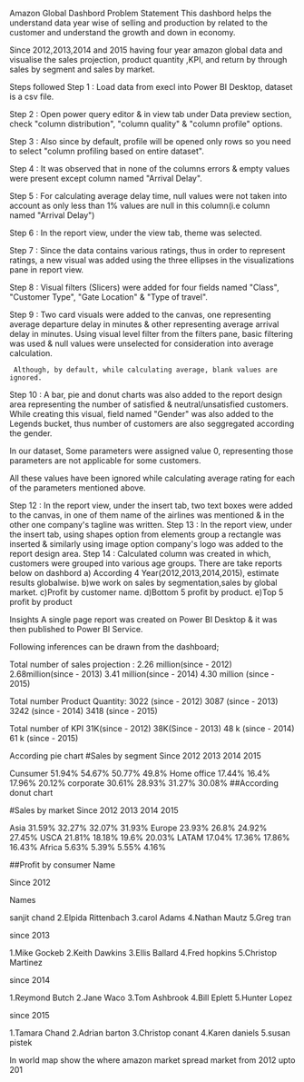 Amazon Global Dashbord
Problem Statement
This dashbord helps the understand data year wise of selling and production by related to the customer and understand the growth and down in economy.

Since 2012,2013,2014 and 2015 having four year amazon global data and visualise the sales projection, product quantity ,KPI, and return by through sales by segment and sales by market.

Steps followed
Step 1 : Load data from execl into Power BI Desktop, dataset is a csv file.

Step 2 : Open power query editor & in view tab under Data preview section, check "column distribution", "column quality" & "column profile" options.

Step 3 : Also since by default, profile will be opened only rows so you need to select "column profiling based on entire dataset".

Step 4 : It was observed that in none of the columns errors & empty values were present except column named "Arrival Delay".

Step 5 : For calculating average delay time, null values were not taken into account as only less than 1% values are null in this column(i.e column named "Arrival Delay")

Step 6 : In the report view, under the view tab, theme was selected.

Step 7 : Since the data contains various ratings, thus in order to represent ratings, a new visual was added using the three ellipses in the visualizations pane in report view.

Step 8 : Visual filters (Slicers) were added for four fields named "Class", "Customer Type", "Gate Location" & "Type of travel".

Step 9 : Two card visuals were added to the canvas, one representing average departure delay in minutes & other representing average arrival delay in minutes. Using visual level filter from the filters pane, basic filtering was used & null values were unselected for consideration into average calculation.

     Although, by default, while calculating average, blank values are ignored.
Step 10 : A bar, pie and donut charts was also added to the report design area representing the number of satisfied & neutral/unsatisfied customers. While creating this visual, field named "Gender" was also added to the Legends bucket, thus number of customers are also seggregated according the gender.

In our dataset, Some parameters were assigned value 0, representing those parameters are not applicable for some customers.

All these values have been ignored while calculating average rating for each of the parameters mentioned above.

Step 12 : In the report view, under the insert tab, two text boxes were added to the canvas, in one of them name of the airlines was mentioned & in the other one company's tagline was written.
Step 13 : In the report view, under the insert tab, using shapes option from elements group a rectangle was inserted & similarly using image option company's logo was added to the report design area.
Step 14 : Calculated column was created in which, customers were grouped into various age groups.
There are take reports below on dashbord
a) According 4 Year(2012,2013,2014,2015), estimate results globalwise. b)we work on sales by segmentation,sales by global market. c)Profit by customer name. d)Bottom 5 profit by product. e)Top 5 profit by product

Insights
A single page report was created on Power BI Desktop & it was then published to Power BI Service.

Following inferences can be drawn from the dashboard;

Total number of sales projection : 2.26 million(since - 2012) 2.68million(since - 2013) 3.41 million(since - 2014) 4.30 million (since - 2015)

Total number Product Quantity: 3022 (since - 2012) 3087 (since - 2013) 3242 (since - 2014) 3418 (since - 2015)

Total number of KPI 31K(since - 2012) 38K(Since - 2013) 48 k (since - 2014) 61 k (since - 2015)

According pie chart
#Sales by segment Since 2012 2013 2014 2015

Cunsumer      51.94%    54.67%    50.77%    49.8%
Home office   17.44%    16.4%     17.96%    20.12%
corporate     30.61%    28.93%    31.27%    30.08%
##According donut chart

#Sales by market Since 2012 2013 2014 2015

Asia          31.59%    32.27%    32.07%   31.93%
Europe        23.93%    26.8%     24.92%   27.45%
USCA          21.81%    18.18%    19.6%    20.03%
LATAM         17.04%    17.36%    17.86%   16.43%
Africa        5.63%     5.39%     5.55%    4.16%

       
##Profit by consumer Name

Since 2012

Names

sanjit chand
2.Elpida Rittenbach 3.carol Adams 4.Nathan Mautz 5.Greg tran

since 2013

1.Mike Gockeb 2.Keith Dawkins 3.Ellis Ballard 4.Fred hopkins 5.Christop Martinez

since 2014

1.Reymond Butch 2.Jane Waco 3.Tom Ashbrook 4.Bill Eplett 5.Hunter Lopez

since 2015

1.Tamara Chand 2.Adrian barton 3.Christop conant 4.Karen daniels 5.susan pistek

In world map show the where amazon market spread market from 2012 upto 201
